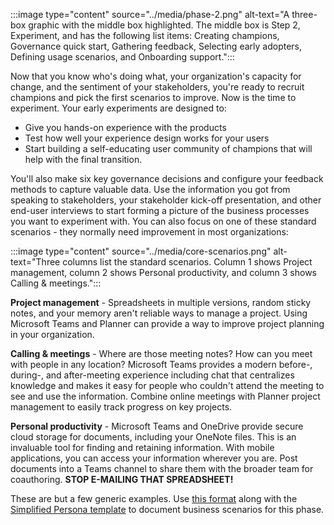 :::image type="content" source="../media/phase-2.png" alt-text="A three-box graphic with the middle box highlighted. The middle box is Step 2, Experiment, and has the following list items: Creating champions, Governance quick start, Gathering feedback, Selecting early adopters, Defining usage scenarios, and Onboarding support.":::

Now that you know who's doing what, your organization's capacity for change, and the sentiment of your stakeholders, you're ready to recruit champions and pick the first scenarios to improve. Now is the time to experiment. Your early experiments are designed to:

- Give you hands-on experience with the products
- Test how well your experience design works for your users
- Start building a self-educating user community of champions that will help with the final transition.

You'll also make six key governance decisions and configure your feedback methods to capture valuable data. Use the information you got from speaking to stakeholders, your stakeholder kick-off presentation, and other end-user interviews to start forming a picture of the business processes you want to experiment with.  You can also focus on one of these standard scenarios - they normally need improvement in most organizations:

:::image type="content" source="../media/core-scenarios.png" alt-text="Three columns list the standard scenarios. Column 1 shows Project management, column 2 shows Personal productivity, and column 3 shows Calling & meetings.":::

**Project management** - Spreadsheets in multiple versions, random sticky notes, and your memory aren't reliable ways to manage a project. Using Microsoft Teams and Planner can provide a  way to improve project planning in your organization.

**Calling & meetings** - Where are those meeting notes? How can you meet with people in any location? Microsoft Teams provides a modern before-, during-, and after-meeting experience including chat that centralizes knowledge and makes it easy for people who couldn't attend the meeting to see and use the information. Combine online meetings with Planner project management to easily track progress on key projects.

**Personal productivity** - Microsoft Teams and OneDrive provide secure cloud storage for documents, including your OneNote files. This is an invaluable tool for finding and retaining information. With mobile applications, you can access your information wherever you are. Post documents into a Teams channel to share them with the broader team for coauthoring. **STOP E-MAILING THAT SPREADSHEET!**

These are but a few generic examples. Use [this format](https://aka.ms/AAgs1mm) along with the [Simplified Persona template](https://aka.ms/AAgs9dx) to document business scenarios for this phase.
